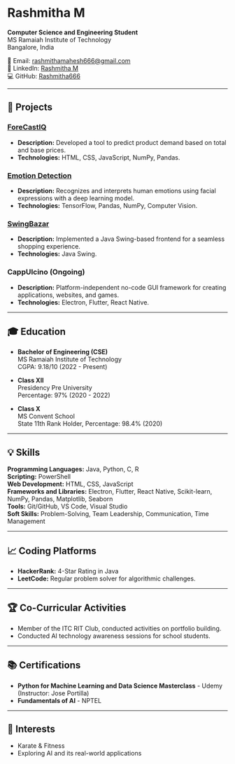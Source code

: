 # Rashmitha M

**Computer Science and Engineering Student**  
MS Ramaiah Institute of Technology  
Bangalore, India  

📧 Email: [rashmithamahesh666@gmail.com](mailto:rashmithamahesh666@gmail.com)  
💼 LinkedIn: [Rashmitha M](https://www.linkedin.com/in/rashmitha-mahesh/)  
💻 GitHub: [Rashmitha666](https://github.com/Rashmitha666)  

---

## 🚀 Projects

### [ForeCastIQ](https://github.com/sampada2004/ForecastIQ)
- **Description:** Developed a tool to predict product demand based on total and base prices.  
- **Technologies:** HTML, CSS, JavaScript, NumPy, Pandas.

### [Emotion Detection](https://github.com/Rashmitha666/Emotion-detection)
- **Description:** Recognizes and interprets human emotions using facial expressions with a deep learning model.  
- **Technologies:** TensorFlow, Pandas, NumPy, Computer Vision.

### [SwingBazar](https://github.com/SouravKKR/swing-bazaar)
- **Description:** Implemented a Java Swing-based frontend for a seamless shopping experience.  
- **Technologies:** Java Swing.

### CappUIcino (Ongoing)
- **Description:** Platform-independent no-code GUI framework for creating applications, websites, and games.  
- **Technologies:** Electron, Flutter, React Native.

---

## 🎓 Education

- **Bachelor of Engineering (CSE)**  
  MS Ramaiah Institute of Technology  
  CGPA: 9.18/10 (2022 - Present)  

- **Class XII**  
  Presidency Pre University  
  Percentage: 97% (2020 - 2022)  

- **Class X**  
  MS Convent School  
  State 11th Rank Holder, Percentage: 98.4% (2020)

---

## 💡 Skills

**Programming Languages:** Java, Python, C, R  
**Scripting:** PowerShell  
**Web Development:** HTML, CSS, JavaScript  
**Frameworks and Libraries:** Electron, Flutter, React Native, Scikit-learn, NumPy, Pandas, Matplotlib, Seaborn  
**Tools:** Git/GitHub, VS Code, Visual Studio  
**Soft Skills:** Problem-Solving, Team Leadership, Communication, Time Management  

---

## 📈 Coding Platforms

- **HackerRank:** 4-Star Rating in Java  
- **LeetCode:** Regular problem solver for algorithmic challenges.

---

## 🏆 Co-Curricular Activities

- Member of the ITC RIT Club, conducted activities on portfolio building.  
- Conducted AI technology awareness sessions for school students.

---

## 📚 Certifications

- **Python for Machine Learning and Data Science Masterclass** - Udemy (Instructor: Jose Portilla)  
- **Fundamentals of AI** - NPTEL  

---

## 🌟 Interests

- Karate & Fitness  
- Exploring AI and its real-world applications  
